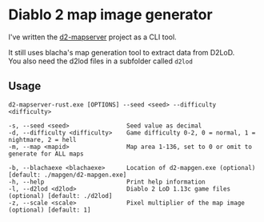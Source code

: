 # Diablo 2 map image generator

I've written the [d2-mapserver](https://github.com/joffreybesos/d2-mapserver) project as a CLI tool.

It still uses blacha's map generation tool to extract data from D2LoD.  
You also need the d2lod files in a subfolder called `d2lod`

## Usage

    d2-mapserver-rust.exe [OPTIONS] --seed <seed> --difficulty <difficulty>

    -s, --seed <seed>                Seed value as decimal
    -d, --difficulty <difficulty>    Game difficulty 0-2, 0 = normal, 1 = nightmare, 2 = hell
    -m, --map <mapid>                Map area 1-136, set to 0 or omit to generate for ALL maps
                                     
    -b, --blachaexe <blachaexe>      Location of d2-mapgen.exe (optional) [default: ./mapgen/d2-mapgen.exe]
    -h, --help                       Print help information
    -l, --d2lod <d2lod>              Diablo 2 LoD 1.13c game files (optional) [default: ./d2lod]
    -z, --scale <scale>              Pixel multiplier of the map image (optional) [default: 1]